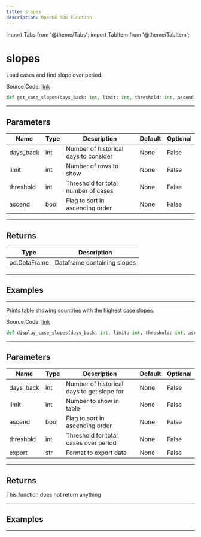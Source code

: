 ```yaml
---
title: slopes
description: OpenBB SDK Function
---
```


import Tabs from '@theme/Tabs';
import TabItem from '@theme/TabItem';

# slopes

<Tabs>
<TabItem value="model" label="Model" default>

Load cases and find slope over period.

Source Code: [link](https://github.com/OpenBB-finance/OpenBBTerminal/tree/main/openbb_terminal/alternative/covid/covid_model.py#L163)

```python
def get_case_slopes(days_back: int, limit: int, threshold: int, ascend: bool) -> DataFrame
```
---

## Parameters

| Name | Type | Description | Default | Optional |
| ---- | ---- | ----------- | ------- | -------- |
| days_back | int | Number of historical days to consider | None | False |
| limit | int | Number of rows to show | None | False |
| threshold | int | Threshold for total number of cases | None | False |
| ascend | bool | Flag to sort in ascending order | None | False |

---

## Returns

| Type | Description |
| ---- | ----------- |
| pd.DataFrame | Dataframe containing slopes |

---

## Examples

---



</TabItem>
<TabItem value="view" label="View">

Prints table showing countries with the highest case slopes.

Source Code: [link](https://github.com/OpenBB-finance/OpenBBTerminal/tree/main/openbb_terminal/alternative/covid/covid_view.py#L210)

```python
def display_case_slopes(days_back: int, limit: int, threshold: int, ascend: bool, export: str) -> None
```
---

## Parameters

| Name | Type | Description | Default | Optional |
| ---- | ---- | ----------- | ------- | -------- |
| days_back | int | Number of historical days to get slope for | None | False |
| limit | int | Number to show in table | None | False |
| ascend | bool | Flag to sort in ascending order | None | False |
| threshold | int | Threshold for total cases over period | None | False |
| export | str | Format to export data | None | False |

---

## Returns

This function does not return anything

---

## Examples

---



</TabItem>
</Tabs>